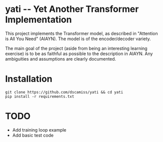 # yati -- Yet Another Transformer Implementation

This project implements the Transformer model, as described in
"Attention is All You Need" (AIAYN).  The model is of the encoder/decoder
variety.

The main goal of the project (aside from being an interesting learning
exercise) is to be as faithful as possible to the description in AIAYN.
Any ambiguities and assumptions are clearly documented.

# Installation
```shell
git clone https://github.com/dscamiss/yati && cd yati
pip install -r requirements.txt
```

# TODO
- Add training loop example
- Add basic test code